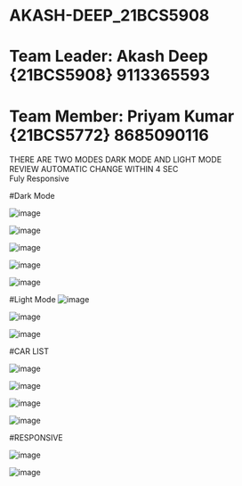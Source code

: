 # AKASH-DEEP_21BCS5908

#  Team Leader: Akash Deep {21BCS5908}  9113365593
# Team Member: Priyam Kumar {21BCS5772} 8685090116

 THERE ARE TWO MODES DARK MODE AND LIGHT MODE  
 REVIEW AUTOMATIC CHANGE WITHIN 4 SEC  
 Fuly Responsive  

#Dark Mode

![image](https://github.com/MrSingh0/AKASH-DEEP_21BCS5908/assets/136845755/b3a339aa-fa9a-4866-b018-25fb2977c194)

![image](https://github.com/MrSingh0/AKASH-DEEP_21BCS5908/assets/136845755/418dd703-7573-4ee8-868c-ae6f25f163a6)

![image](https://github.com/MrSingh0/AKASH-DEEP_21BCS5908/assets/136845755/cbd1168c-d626-49f5-a581-b0845b8ee2db)

![image](https://github.com/MrSingh0/AKASH-DEEP_21BCS5908/assets/136845755/868f0f9c-9ead-454b-a0d1-2183fee271e9)

![image](https://github.com/MrSingh0/AKASH-DEEP_21BCS5908/assets/136845755/45c71ca9-935a-4af0-b148-58716c9eda3c)


#Light Mode
![image](https://github.com/MrSingh0/AKASH-DEEP_21BCS5908/assets/136845755/afa153d9-a41c-484a-b56b-4c02ba926fb0)

![image](https://github.com/MrSingh0/AKASH-DEEP_21BCS5908/assets/136845755/7353ea67-4621-432a-a147-976cc6696cf9)

![image](https://github.com/MrSingh0/AKASH-DEEP_21BCS5908/assets/136845755/3e2d6216-bf10-4345-8aeb-ff9fbb520218)


#CAR LIST

![image](https://github.com/MrSingh0/AKASH-DEEP_21BCS5908/assets/136845755/0c45389e-911b-41d6-8aea-5c226d2dfec2)

![image](https://github.com/MrSingh0/AKASH-DEEP_21BCS5908/assets/136845755/fa39c7cf-6931-4661-ad37-1237340af6ec)

![image](https://github.com/MrSingh0/AKASH-DEEP_21BCS5908/assets/136845755/d1a3f678-69b1-4389-82fc-413a9df6e52b)

![image](https://github.com/MrSingh0/AKASH-DEEP_21BCS5908/assets/136845755/96bc2b7c-3f54-4652-bf94-8d744789e5f4)


#RESPONSIVE

![image](https://github.com/MrSingh0/AKASH-DEEP_21BCS5908/assets/136845755/0de4cf1b-dcb2-4dd1-b550-a2d61f621830)

![image](https://github.com/MrSingh0/AKASH-DEEP_21BCS5908/assets/136845755/61cd2b9c-c0d5-4c5f-89f7-0b2f4d46fb43)
